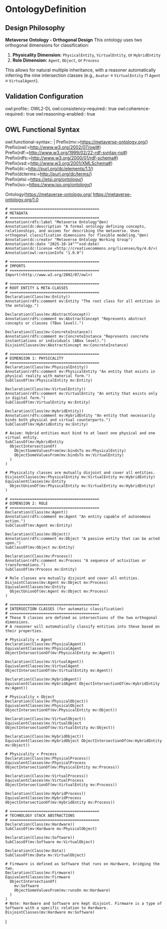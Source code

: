 # OntologyDefinition

## Design Philosophy
**Metaverse Ontology - Orthogonal Design**
This ontology uses two orthogonal dimensions for classification:

1.  **Physicality Dimension:** `PhysicalEntity`, `VirtualEntity`, or `HybridEntity`
2.  **Role Dimension:** `Agent`, `Object`, or `Process`

This allows for natural multiple inheritance, with a reasoner automatically inferring the nine intersection classes (e.g., `Avatar` ≡ `VirtualEntity` ⊓ `Agent` ≡ `VirtualAgent`).

## Validation Configuration
owl:profile:: OWL2-DL
owl:consistency-required:: true
owl:coherence-required:: true
owl:reasoning-enabled:: true

## OWL Functional Syntax
owl:functional-syntax::
|
  Prefix(mv:=<https://metaverse-ontology.org/>)
  Prefix(owl:=<http://www.w3.org/2002/07/owl#>)
  Prefix(rdf:=<http://www.w3.org/1999/02/22-rdf-syntax-ns#>)
  Prefix(rdfs:=<http://www.w3.org/2000/01/rdf-schema#>)
  Prefix(xsd:=<http://www.w3.org/2001/XMLSchema#>)
  Prefix(dc:=<http://purl.org/dc/elements/1.1/>)
  Prefix(dcterms:=<http://purl.org/dc/terms/>)
  Prefix(etsi:=<https://etsi.org/ontology/>)
  Prefix(iso:=<https://www.iso.org/ontology/>)

  Ontology(<https://metaverse-ontology.org/>
    <https://metaverse-ontology.org/1.0>

    # ========================================
    # METADATA
    # ========================================
    Annotation(rdfs:label "Metaverse Ontology"@en)
    Annotation(dc:description "A formal ontology defining concepts, relationships, and axioms for describing the metaverse. Uses orthogonal classification dimensions for flexible modeling."@en)
    Annotation(dc:creator "Metaverse Ontology Working Group")
    Annotation(dc:date "2025-10-14"^^xsd:date)
    Annotation(dc:license <http://creativecommons.org/licenses/by/4.0/>)
    Annotation(owl:versionInfo "1.0.0")

    # ========================================
    # IMPORTS
    # ========================================
    Import(<http://www.w3.org/2002/07/owl>)

    # ========================================
    # ROOT ENTITY & META-CLASSES
    # ========================================
    Declaration(Class(mv:Entity))
    Annotation(rdfs:comment mv:Entity "The root class for all entities in the ontology.")

    Declaration(Class(mv:AbstractConcept))
    Annotation(rdfs:comment mv:AbstractConcept "Represents abstract concepts or classes (TBox level).")

    Declaration(Class(mv:ConcreteInstance))
    Annotation(rdfs:comment mv:ConcreteInstance "Represents concrete instantiations or individuals (ABox level).")
    DisjointClasses(mv:AbstractConcept mv:ConcreteInstance)

    # ========================================
    # DIMENSION 1: PHYSICALITY
    # ========================================
    Declaration(Class(mv:PhysicalEntity))
    Annotation(rdfs:comment mv:PhysicalEntity "An entity that exists in physical reality with material form.")
    SubClassOf(mv:PhysicalEntity mv:Entity)

    Declaration(Class(mv:VirtualEntity))
    Annotation(rdfs:comment mv:VirtualEntity "An entity that exists only in digital form.")
    SubClassOf(mv:VirtualEntity mv:Entity)

    Declaration(Class(mv:HybridEntity))
    Annotation(rdfs:comment mv:HybridEntity "An entity that necessarily binds both physical and virtual counterparts.")
    SubClassOf(mv:HybridEntity mv:Entity)

    # Axiom: Hybrid entities must bind to at least one physical and one virtual entity.
    SubClassOf(mv:HybridEntity
      ObjectIntersectionOf(
        ObjectSomeValuesFrom(mv:bindsTo mv:PhysicalEntity)
        ObjectSomeValuesFrom(mv:bindsTo mv:VirtualEntity)
      )
    )

    # Physicality classes are mutually disjoint and cover all entities.
    DisjointClasses(mv:PhysicalEntity mv:VirtualEntity mv:HybridEntity)
    EquivalentClasses(mv:Entity
      ObjectUnionOf(mv:PhysicalEntity mv:VirtualEntity mv:HybridEntity)
    )

    # ========================================
    # DIMENSION 2: ROLE
    # ========================================
    Declaration(Class(mv:Agent))
    Annotation(rdfs:comment mv:Agent "An entity capable of autonomous action.")
    SubClassOf(mv:Agent mv:Entity)

    Declaration(Class(mv:Object))
    Annotation(rdfs:comment mv:Object "A passive entity that can be acted upon.")
    SubClassOf(mv:Object mv:Entity)

    Declaration(Class(mv:Process))
    Annotation(rdfs:comment mv:Process "A sequence of activities or transformations.")
    SubClassOf(mv:Process mv:Entity)

    # Role classes are mutually disjoint and cover all entities.
    DisjointClasses(mv:Agent mv:Object mv:Process)
    EquivalentClasses(mv:Entity
      ObjectUnionOf(mv:Agent mv:Object mv:Process)
    )

    # ========================================
    # INTERSECTION CLASSES (for automatic classification)
    # ========================================
    # These 9 classes are defined as intersections of the two orthogonal dimensions.
    # A reasoner will automatically classify entities into these based on their properties.

    # Physicality × Agent
    Declaration(Class(mv:PhysicalAgent))
    EquivalentClasses(mv:PhysicalAgent ObjectIntersectionOf(mv:PhysicalEntity mv:Agent))

    Declaration(Class(mv:VirtualAgent))
    EquivalentClasses(mv:VirtualAgent ObjectIntersectionOf(mv:VirtualEntity mv:Agent))

    Declaration(Class(mv:HybridAgent))
    EquivalentClasses(mv:HybridAgent ObjectIntersectionOf(mv:HybridEntity mv:Agent))

    # Physicality × Object
    Declaration(Class(mv:PhysicalObject))
    EquivalentClasses(mv:PhysicalObject ObjectIntersectionOf(mv:PhysicalEntity mv:Object))

    Declaration(Class(mv:VirtualObject))
    EquivalentClasses(mv:VirtualObject ObjectIntersectionOf(mv:VirtualEntity mv:Object))

    Declaration(Class(mv:HybridObject))
    EquivalentClasses(mv:HybridObject ObjectIntersectionOf(mv:HybridEntity mv:Object))

    # Physicality × Process
    Declaration(Class(mv:PhysicalProcess))
    EquivalentClasses(mv:PhysicalProcess ObjectIntersectionOf(mv:PhysicalEntity mv:Process))

    Declaration(Class(mv:VirtualProcess))
    EquivalentClasses(mv:VirtualProcess ObjectIntersectionOf(mv:VirtualEntity mv:Process))

    Declaration(Class(mv:HybridProcess))
    EquivalentClasses(mv:HybridProcess ObjectIntersectionOf(mv:HybridEntity mv:Process))

    # ========================================
    # TECHNOLOGY STACK ABSTRACTIONS
    # ========================================
    Declaration(Class(mv:Hardware))
    SubClassOf(mv:Hardware mv:PhysicalObject)

    Declaration(Class(mv:Software))
    SubClassOf(mv:Software mv:VirtualObject)

    Declaration(Class(mv:Data))
    SubClassOf(mv:Data mv:VirtualObject)

    # Firmware is defined as Software that runs on Hardware, bridging the two.
    Declaration(Class(mv:Firmware))
    EquivalentClasses(mv:Firmware
      ObjectIntersectionOf(
        mv:Software
        ObjectSomeValuesFrom(mv:runsOn mv:Hardware)
      )
    )
    # Note: Hardware and Software are kept disjoint. Firmware is a type of Software with a specific relation to Hardware.
    DisjointClasses(mv:Hardware mv:Software)
  )